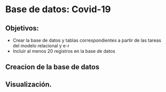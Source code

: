 # Base de datos: Covid-19

## Objetivos:

- Crear la base de datos y tablas correspondientes a partir de las tareas del modelo relacional y e-r
- Incluir al menos 20 registros en la base de datos

## Creacion de la base de datos


## Visualización.